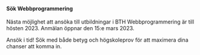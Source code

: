 #### <i class="fa fa-university"></i> Sök Webbprogrammering

Nästa möjlighet att ansöka till utbildningar i BTH Webbprogrammering är till hösten 2023. Anmälan öppnar den 15:e mars 2023.

Ansök i tid! Sök med både betyg och högskoleprov för att maximera dina chanser att komma in.
